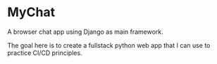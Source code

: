 # MyChat
A browser chat app using Django as main framework.

The goal here is to create a fullstack python web app that I can use to practice CI/CD principles.
